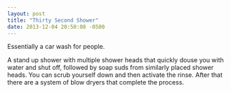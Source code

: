 ```yaml
---
layout: post
title: "Thirty Second Shower"
date: 2013-12-04 20:50:08 -0500
---
```

Essentially a car wash for people.

A stand up shower with multiple shower heads that quickly douse you with water and shut off, followed by soap suds from similarly placed shower heads. You can scrub yourself down and then activate the rinse. After that there are a system of blow dryers that complete the process.
